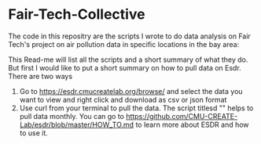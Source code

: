 # Fair-Tech-Collective
The code in this repositry are the scripts I wrote to do data analysis on Fair Tech's project on air pollution data in specific locations in the bay area: 

This Read-me will list all the scripts and a short summary of what they do. But first I would like to put a short summary on how to pull data on Esdr. There are two ways 
1. Go to https://esdr.cmucreatelab.org/browse/ and select the data you want to view and right click and download as csv or json format
2. Use curl from your terminal to pull the data. The script titlesd "" helps to pull data monthly. You can go to https://github.com/CMU-CREATE-Lab/esdr/blob/master/HOW_TO.md to learn more about ESDR and how to use it. 
